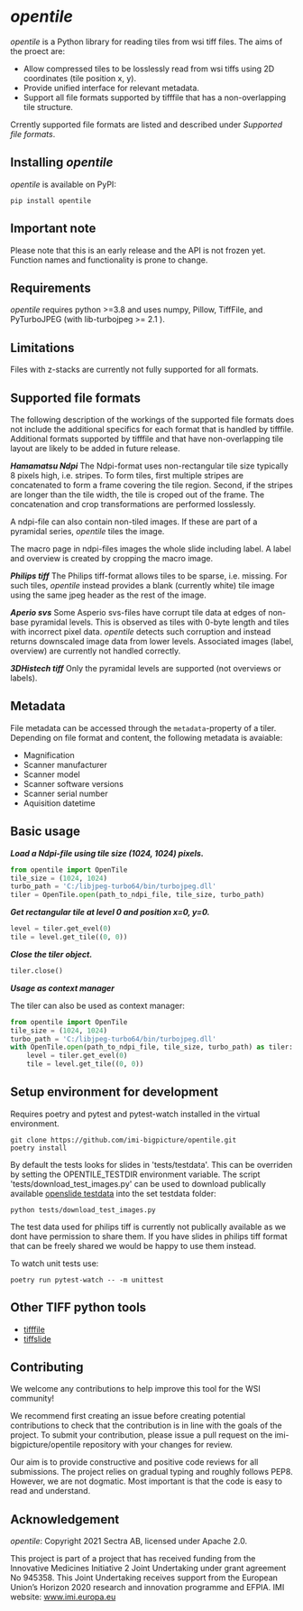 # *opentile*

*opentile* is a Python library for reading tiles from wsi tiff files. The aims of the proect are:

- Allow compressed tiles to be losslessly read from wsi tiffs using 2D coordinates (tile position x, y).
- Provide unified interface for relevant metadata.
- Support all file formats supported by tifffile that has a non-overlapping tile structure.

Crrently supported file formats are listed and described under *Supported file formats*.

## Installing *opentile*

*opentile* is available on PyPI:

```console
pip install opentile
```

## Important note

Please note that this is an early release and the API is not frozen yet. Function names and functionality is prone to change.

## Requirements

*opentile* requires python >=3.8 and uses numpy, Pillow, TiffFile, and PyTurboJPEG (with lib-turbojpeg >= 2.1 ).

## Limitations

Files with z-stacks are currently not fully supported for all formats.

## Supported file formats

The following description of the workings of the supported file formats does not include the additional specifics for each format that is handled by tifffile. Additional formats supported by tifffile and that have non-overlapping tile layout are likely to be added in future release.

***Hamamatsu Ndpi***
The Ndpi-format uses non-rectangular tile size typically 8 pixels high, i.e. stripes. To form tiles, first multiple stripes are concatenated to form a frame covering the tile region. Second, if the stripes are longer than the tile width, the tile is croped out of the frame. The concatenation and crop transformations are performed losslessly.

A ndpi-file can also contain non-tiled images. If these are part of a pyramidal series, *opentile* tiles the image.

The macro page in ndpi-files images the whole slide including label. A label and overview is created by cropping the macro image.

***Philips tiff***
The Philips tiff-format allows tiles to be sparse, i.e. missing. For such tiles, *opentile* instead provides a blank (currently white) tile image using the same jpeg header as the rest of the image.

***Aperio svs***
Some Asperio svs-files have corrupt tile data at edges of non-base pyramidal levels. This is observed as tiles with 0-byte length and tiles with incorrect pixel data. *opentile* detects such corruption and instead returns downscaled image data from lower levels. Associated images (label, overview) are currently not handled correctly.

***3DHistech tiff***
Only the pyramidal levels are supported (not overviews or labels).

## Metadata

File metadata can be accessed through the `metadata`-property of a tiler. Depending on file format and content, the following metadata is avaiable:

- Magnification
- Scanner manufacturer
- Scanner model
- Scanner software versions
- Scanner serial number
- Aquisition datetime

## Basic usage

***Load a Ndpi-file using tile size (1024, 1024) pixels.***

```python
from opentile import OpenTile
tile_size = (1024, 1024)
turbo_path = 'C:/libjpeg-turbo64/bin/turbojpeg.dll'
tiler = OpenTile.open(path_to_ndpi_file, tile_size, turbo_path)
```

***Get rectangular tile at level 0 and position x=0, y=0.***

```python
level = tiler.get_evel(0)
tile = level.get_tile((0, 0))
```

***Close the tiler object.***

```python
tiler.close()
```

***Usage as context manager***

The tiler can also be used as context manager:

```python
from opentile import OpenTile
tile_size = (1024, 1024)
turbo_path = 'C:/libjpeg-turbo64/bin/turbojpeg.dll'
with OpenTile.open(path_to_ndpi_file, tile_size, turbo_path) as tiler:
    level = tiler.get_evel(0)
    tile = level.get_tile((0, 0))
```

## Setup environment for development

Requires poetry and pytest and pytest-watch installed in the virtual environment.

```console
git clone https://github.com/imi-bigpicture/opentile.git
poetry install
```

By default the tests looks for slides in 'tests/testdata'. This can be overriden by setting the OPENTILE_TESTDIR environment variable. The script 'tests/download_test_images.py' can be used to download publically available [openslide testdata](https://openslide.cs.cmu.edu/download/openslide-testdata/) into the set testdata folder:

```console
python tests/download_test_images.py
```

The test data used for philips tiff is currently not publically available as we dont have permission to share them. If you have slides in philips tiff format that can be freely shared we would be happy to use them instead.

To watch unit tests use:

```console
poetry run pytest-watch -- -m unittest
```

## Other TIFF python tools

- [tifffile](https://github.com/cgohlke/tifffile)
- [tiffslide](https://github.com/bayer-science-for-a-better-life/tiffslide)

## Contributing

We welcome any contributions to help improve this tool for the WSI community!

We recommend first creating an issue before creating potential contributions to check that the contribution is in line with the goals of the project. To submit your contribution, please issue a pull request on the imi-bigpicture/opentile repository with your changes for review.

Our aim is to provide constructive and positive code reviews for all submissions. The project relies on gradual typing and roughly follows PEP8. However, we are not dogmatic. Most important is that the code is easy to read and understand.

## Acknowledgement

*opentile*: Copyright 2021 Sectra AB, licensed under Apache 2.0.

This project is part of a project that has received funding from the Innovative Medicines Initiative 2 Joint Undertaking under grant agreement No 945358. This Joint Undertaking receives support from the European Union’s Horizon 2020 research and innovation programme and EFPIA. IMI website: www.imi.europa.eu
